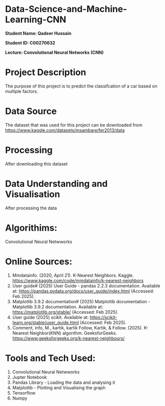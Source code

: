# Data-Science-and-Machine-Learning-CNN

**Student Name: Qadeer Hussain**

**Student ID: C00270632**

**Lecture: Convolutional Neural Networks (CNN)**

# Project Description
The purpose of this project is to predict the classifcation of a car based on multiple factors.

# Data Source
The dataset that was used for this project can be downloaded from https://www.kaggle.com/datasets/msambare/fer2013/data

# Processing
After downloading this dataset

# Data Understanding and Visualisation 
After processing the data 

# Algorithims:
Convolutional Neural Netwworks

# Online Sources:
1. Mmdatainfo. (2020, April 21). K-Nearest Neighbors. Kaggle. https://www.kaggle.com/code/mmdatainfo/k-nearest-neighbors
2. User guide# (2025) User Guide - pandas 2.2.3 documentation. Available at: https://pandas.pydata.org/docs/user_guide/index.html (Accessed: Feb 2025).
3. Matplotlib 3.9.2 documentation# (2025) Matplotlib documentation - Matplotlib 3.9.2 documentation. Available at: https://matplotlib.org/stable/ (Accessed: Feb 2025).
4. User guide (2025) scikit. Available at: https://scikit-learn.org/stable/user_guide.html (Accessed: Feb 2025).
5. Comment, info, M., kartik, kartik Follow, Kartik, & Follow. (2025). K-Nearest Neighbor(KNN) algorithm. GeeksforGeeks. https://www.geeksforgeeks.org/k-nearest-neighbours/ 

# Tools and Tech Used: 
1. Convolutional Neural Netwworks
2. Jupter Notebook
3. Pandas Library - Loading the data and analysing it
4. Matplotlib - Plotting and Visualising the graph 
5. Tensorflow
6. Numpy
